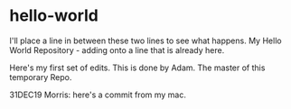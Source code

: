# hello-world
I'll place a line in between these two lines to see what happens.
My Hello World Repository - adding onto a line that is already here.

Here's my first set of edits. This is done by Adam. The master of this temporary Repo.


31DEC19 Morris: here's a commit from my mac.
